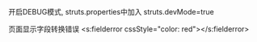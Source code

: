 开启DEBUG模式, struts.properties中加入
struts.devMode=true 

页面显示字段转换错误
<s:fielderror cssStyle="color: red"></s:fielderror>
